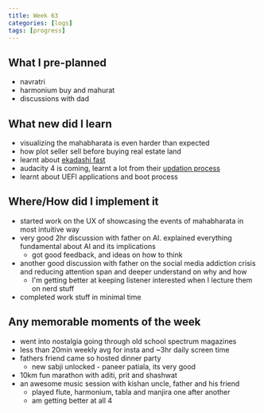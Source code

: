 ```yaml
---
title: Week 63
categories: [logs]
tags: [progress]
---
```


## What I pre-planned

- navratri
- harmonium buy and mahurat
- discussions with dad

## What new did I learn

- visualizing the mahabharata is even harder than expected
- how plot seller sell before buying real estate land
- learnt about [ekadashi fast](https://x.com/_diginova/status/1974029664323506389)
- audacity 4 is coming, learnt a lot from their [updation process](https://www.youtube.com/watch?v=QYM3TWf_G38)
- learnt about UEFI applications and boot process

## Where/How did I implement it

- started work on the UX of showcasing the events of mahabharata in most intuitive way
- very good 2hr discussion with father on AI. explained everything fundamental about AI and its implications
  - got good feedback, and ideas on how to think
- another good discussion with father on the social media addiction crisis and reducing attention span and deeper understand on why and how
  - I'm getting better at keeping listener interested when I lecture them on nerd stuff
- completed work stuff in minimal time

## Any memorable moments of the week

- went into nostalgia going through old school spectrum magazines
- less than 20min weekly avg for insta and ~3hr daily screen time
- fathers friend came so hosted dinner party
  - new sabji unlocked - paneer patiala, its very good
- 10km fun marathon with aditi, prit and shashwat
- an awesome music session with kishan uncle, father and his friend
  - played flute, harmonium, tabla and manjira one after another
  - am getting better at all 4